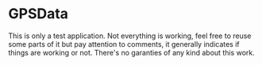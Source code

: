 GPSData
=======

This is only a test application. Not everything is working, feel free to reuse some parts of it but pay attention to comments, it generally indicates if things are working or not. There's no garanties of any kind about this work.

